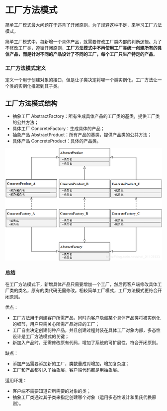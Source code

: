 # 工厂方法模式

简单工厂模式最大问题在于违背了开闭原则，为了规避这种不足，来学习工厂方法模式。

简单工厂模式中，每新增一个具体产品，就需要修改工厂类内部的判断逻辑。为了不修改工厂类，遵循开闭原则，**工厂方法模式中不再使用工厂类统一创建所有的具体产品，而是针对不同的产品设计了不同的工厂，每个工厂只生产特定的产品**。

### 工厂方法模式定义

定义一个用于创建对象的接口，但是让子类决定将哪一个类实例化。工厂方法让一个类的实例化推迟到其子类。

## 工厂方法模式结构

- 抽象工厂 AbstractFactory：所有生成具体产品的工厂类的基类，提供工厂类的公共方法；
- 具体工厂 ConcreteFactory：生成具体的产品；
- 抽象产品 AbstractProduct：所有产品的基类，提供产品类的公共方法；
- 具体产品 ConcreteProduct：具体的产品类。

![工厂方法模式](factory_method.png)

### 总结

在工厂方法模式下，新增具体产品只需要增加一个工厂，然后再客户端修改具体工厂类的类名，原有的类代码无需修改。相较简单工厂模式，工厂方法模式更符合开闭原则。

优点：

- 工厂方法用于创建客户所需产品，同时向客户隐藏某个具体产品类将被实例化的细节，用户只需关心所需产品对应的工厂；
- 工厂自主决定创建何种产品，并且创建过程封装在具体工厂对象内部，多态性设计是工厂方法模式的关键；
- 新加入产品时，无需修改原有代码，增加了系统的可扩展性，符合开闭原则。

缺点：

- 添加产品需要添加新的工厂，类数量成对增加，增加复杂度；
- 工厂和产品都引入了抽象层，客户端代码都是用抽象层。

适用环境：

- 客户端不需要知道它所需要的对象的类；
- 抽象工厂类通过其子类来指定创建哪个对象（运用多态性设计和里氏代换原则）。